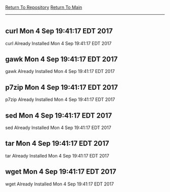 [Return To Repository](https://github.com/deathbybandaid/piholeparser/)
[Return To Main](https://github.com/deathbybandaid/piholeparser/blob/master/RecentRunLogs/Mainlog.md)
____________________________________
# 
## curl Mon 4 Sep 19:41:17 EDT 2017
curl Already Installed Mon 4 Sep 19:41:17 EDT 2017
## gawk Mon 4 Sep 19:41:17 EDT 2017
gawk Already Installed Mon 4 Sep 19:41:17 EDT 2017
## p7zip Mon 4 Sep 19:41:17 EDT 2017
p7zip Already Installed Mon 4 Sep 19:41:17 EDT 2017
## sed Mon 4 Sep 19:41:17 EDT 2017
sed Already Installed Mon 4 Sep 19:41:17 EDT 2017
## tar Mon 4 Sep 19:41:17 EDT 2017
tar Already Installed Mon 4 Sep 19:41:17 EDT 2017
## wget Mon 4 Sep 19:41:17 EDT 2017
wget Already Installed Mon 4 Sep 19:41:17 EDT 2017

